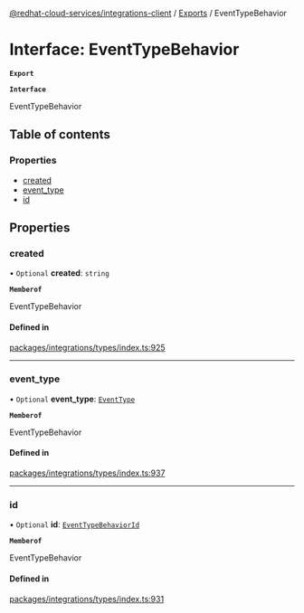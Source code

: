 [@redhat-cloud-services/integrations-client](../README.md) / [Exports](../modules.md) / EventTypeBehavior

# Interface: EventTypeBehavior

**`Export`**

**`Interface`**

EventTypeBehavior

## Table of contents

### Properties

- [created](EventTypeBehavior.md#created)
- [event\_type](EventTypeBehavior.md#event_type)
- [id](EventTypeBehavior.md#id)

## Properties

### created

• `Optional` **created**: `string`

**`Memberof`**

EventTypeBehavior

#### Defined in

[packages/integrations/types/index.ts:925](https://github.com/RedHatInsights/javascript-clients/blob/master/packages/integrations/types/index.ts#L925)

___

### event\_type

• `Optional` **event\_type**: [`EventType`](EventType.md)

**`Memberof`**

EventTypeBehavior

#### Defined in

[packages/integrations/types/index.ts:937](https://github.com/RedHatInsights/javascript-clients/blob/master/packages/integrations/types/index.ts#L937)

___

### id

• `Optional` **id**: [`EventTypeBehaviorId`](EventTypeBehaviorId.md)

**`Memberof`**

EventTypeBehavior

#### Defined in

[packages/integrations/types/index.ts:931](https://github.com/RedHatInsights/javascript-clients/blob/master/packages/integrations/types/index.ts#L931)
